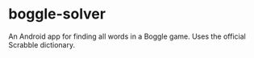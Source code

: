 boggle-solver
=============

An Android app for finding all words in a Boggle game. Uses the official
Scrabble dictionary.
